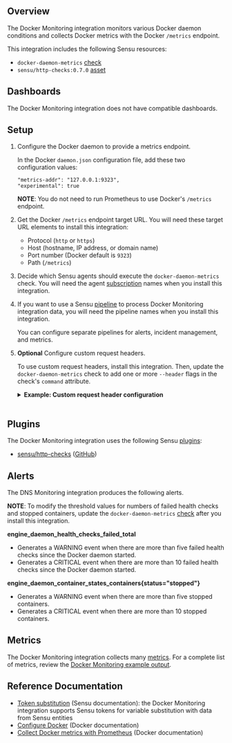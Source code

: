 ## Overview

<!-- Sensu Integration description; supports markdown -->

The Docker Monitoring integration monitors various Docker daemon conditions and collects Docker metrics with the Docker `/metrics` endpoint.

<!-- Provide a high level overview of the integration contents (e.g. checks, filters, mutators, handlers, assets, etc) -->

This integration includes the following Sensu resources:

* `docker-daemon-metrics` [check]
* `sensu/http-checks:0.7.0` [asset]

## Dashboards

<!-- List of compatible dashboards w/ screenshots (supports png, jpeg, and gif images; relative paths only; e.g. `![](img/dashboard-1.png)` )-->

<!-- This integration is compatible with the [{{dashboard_name}}][{{dashboard_link}}] (included w/ [Sensu Plus][sensu-plus]). -->

<!-- ![](img/dashboard.png) -->

The Docker Monitoring integration does not have compatible dashboards.

## Setup

<!-- Sensu Integration setup instructions, including Sensu agent configuration and external component configuration -->
<!-- EXAMPLE: what configuration (if any) is required in a third-party service to enable monitoring? -->

1. Configure the Docker daemon to provide a metrics endpoint.

   In the Docker `daemon.json` configuration file, add these two configuration values:

   ```
   "metrics-addr": "127.0.0.1:9323",
   "experimental": true
   ```

   **NOTE**: You do not need to run Prometheus to use Docker's `/metrics` endpoint.

1. Get the Docker `/metrics` endpoint target URL. You will need these target URL elements to install this integration:

   - Protocol (`http` or `https`)
   - Host (hostname, IP address, or domain name)
   - Port number (Docker default is `9323`)
   - Path (`/metrics`)

1. Decide which Sensu agents should execute the `docker-daemon-metrics` check. You will need the agent [subscription] names when you install this integration.

1. If you want to use a Sensu [pipeline] to process Docker Monitoring integration data, you will need the pipeline names when you install this integration.

   You can configure separate pipelines for alerts, incident management, and metrics.

1. **Optional** Configure custom request headers.

   To use custom request headers, install this integration. Then, update the `docker-daemon-metrics` check to add one or more `--header` flags in the check's `command` attribute.

   <details><summary><strong>Example: Custom request header configuration</strong></summary>

   ```yaml
   spec:
     command: >-
       http-get
       --timeout 10
       --url "http://127.0.0.1:9323/metrics"
       --header "Content-Type: [[text/plain]]"
       --header "X-Example-Header: helloworld"
   ```

   </details>
   <br>

## Plugins

<!-- Links to any Sensu Integration dependencies (i.e. Sensu Plugins) -->

The Docker Monitoring integration uses the following Sensu [plugins]:

- [sensu/http-checks][http-checks-bonsai] ([GitHub][http-checks-github])

## Alerts

<!-- List of all alerts generated by this integration. -->

The DNS Monitoring integration produces the following alerts.

**NOTE**: To modify the threshold values for numbers of failed health checks and stopped containers, update the `docker-daemon-metrics` [check] after you install this integration.

**engine_daemon_health_checks_failed_total**

- Generates a WARNING event when there are more than five failed health checks since the Docker daemon started.
- Generates a CRITICAL event when there are more than 10 failed health checks since the Docker daemon started.

**engine_daemon_container_states_containers{status="stopped"}**

- Generates a WARNING event when there are more than five stopped containers.
- Generates a CRITICAL event when there are more than 10 stopped containers.

## Metrics

<!-- List of all metrics or events collected by this integration. -->

The Docker Monitoring integration collects many [metrics]. For a complete list of metrics, review the [Docker Monitoring example output].

## Reference Documentation

<!-- Please provide links to any relevant reference documentation to help users learn more and/or troubleshoot this integration; specifically including any third-party software documentation. -->

* [Token substitution] (Sensu documentation): the Docker Monitoring integration supports Sensu tokens for variable substitution with data from Sensu entities
* [Configure Docker] (Docker documentation)
* [Collect Docker metrics with Prometheus] (Docker documentation)


<!-- Links -->
[entity]: https://docs.sensu.io/sensu-go/latest/observability-pipeline/observe-entities/entities/
[check]: https://docs.sensu.io/sensu-go/latest/observability-pipeline/observe-schedule/checks/
[asset]: https://docs.sensu.io/sensu-go/latest/plugins/assets/
[subscription]: https://docs.sensu.io/sensu-go/latest/observability-pipeline/observe-schedule/subscriptions/
[subscriptions]: https://docs.sensu.io/sensu-go/latest/observability-pipeline/observe-schedule/subscriptions/
[agents]: https://docs.sensu.io/sensu-go/latest/observability-pipeline/observe-schedule/agent/
[annotation]: https://docs.sensu.io/sensu-go/latest/observability-pipeline/observe-schedule/agent/#general-configuration-flags
[plugins]: https://docs.sensu.io/sensu-go/latest/plugins/
[metrics]: https://docs.sensu.io/sensu-go/latest/observability-pipeline/observe-schedule/metrics/
[handler]: https://docs.sensu.io/sensu-go/latest/observability-pipeline/observe-process/handlers/
[pipeline]: https://docs.sensu.io/sensu-go/latest/observability-pipeline/observe-process/pipelines/
[secret]: https://docs.sensu.io/sensu-go/latest/operations/manage-secrets/secrets/
[secrets]: https://docs.sensu.io/sensu-go/latest/operations/manage-secrets/secrets/
[Token substitution]: https://docs.sensu.io/sensu-go/latest/observability-pipeline/observe-schedule/tokens/
[sensu-plus]: https://sensu.io/features/analytics
[http-checks-bonsai]: https://bonsai.sensu.io/assets/sensu/http-checks
[http-checks-github]: https://github.com/sensu/http-checks
[Collect Docker metrics with Prometheus]: https://docs.docker.com/config/daemon/prometheus/
[Docker Monitoring example output]: https://gist.github.com/thoward/18ef24dede9203361d33b3da5beb9305
[Configure Docker]: https://docs.docker.com/config/daemon/prometheus/#configure-docker
